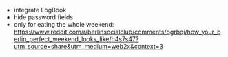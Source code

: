 - integrate LogBook
- hide password fields
- only for eating the whole weekend: https://www.reddit.com/r/berlinsocialclub/comments/ogrbqi/how_your_berlin_perfect_weekend_looks_like/h4s7s47?utm_source=share&utm_medium=web2x&context=3
